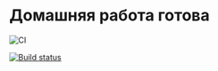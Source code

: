 # Домашняя работа готова

![CI](https://github.com/GolbanEF/ahj3/actions/workflows/web.yml/badge.svg)

[![Build status](https://ci.appveyor.com/api/projects/status/3c3ma877sp7bwv7x?svg=true)](https://ci.appveyor.com/project/GolbanEF/ahj3)
